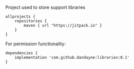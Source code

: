 Project used to store support libraries

```
allprojects {
    repositories {
        maven { url "https://jitpack.io" }
    }
}
```

For permission functionality:

```
dependencies {
    implementation 'com.github.dandayne:libraries:0.1'
}
```
